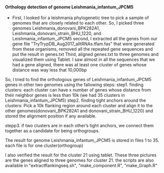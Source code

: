 #### Orthology detection of genome Leishmania_infantum_JPCM5

- First, I looked for a leishmania phylogenetic tree to pick a sample of genomes that are closely related to each other. So, I picked three genomes Leishmania_donovani_BPK282A1, Leishmania_donovani_strain_BHU_1220, and Leishmania_infantum_JPCM5
second, I extracted all the genes from our gene file "TryTrypDB_Aug2017_alltRNAs.tfam.fas" that were generated from these organisms, removed all the repeated gene sequences and put the result in genes.txt
Third, aligned genes.txt to three genomes and visualized them using Tablet. I saw almost in all the sequences that we had a gene aligned, there was at least one cluster of genes whose distance was way less that 10,000bp

So, I tried to find the orthologous genes of Leishmania_infantum_JPCM5 genes in other two genomes using the fallowing steps:
step1. finding clusters: each cluster can have x number of genes whose distance from their neighbor genes is less than 10k (we had 35 clusters in Leishmania_infantum_JPCM5)
step2. finding tight anchors around the clusters: Pick a 10k flanking region around each cluster and align it to the other genomes(donovani_BPK282A1 and donovani_strain_BHU_1220) and stored the alignment position if any available. 

stepp3. if two clusters are in each other’s tight anchors, we connect them together as a candidate for being orthogroups.


The result for genome Leishmania_infantum_JPCM5 is stored in files 1 to 35. each file is for one cluster(orthogroup)

I also verified the result  for the cluster 21 using tablet. 
These three pictures are the genes aligned to three genomes for cluster 21.
the scripts are also available in "extractflankingseq.sh", "make_component.R", "make_Graph.R"
